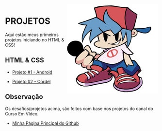 
<img src="imagens/!blueballs 0boeiip.png" align="right" width="300">

# PROJETOS
Aqui estão meus primeiros projetos iniciando no HTML & CSS!

## HTML & CSS



* [Projeto #1 - Android](https://darkstack16.github.io/HTML-CSS-PROJETOS/projeto1android/index.html)

* [Projeto #2 - Cordel](https://darkstack16.github.io/HTML-CSS-PROJETOS/projeto2cordel/index.html)




## Observação

Os desafios/projetos acima, são feitos com base nos projetos
do canal do Curso Em Vídeo.

* [Minha Página Principal do Github](https://github.com/Darkstack16)